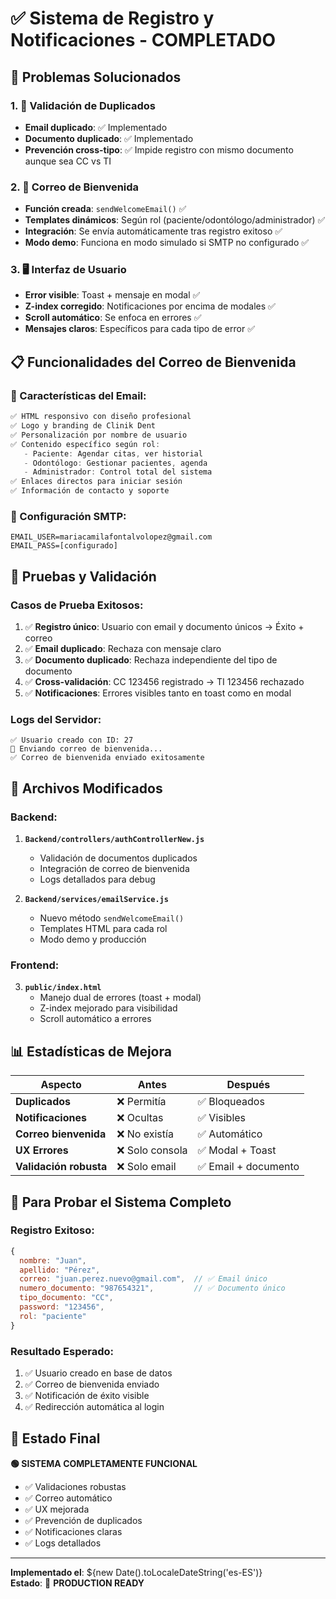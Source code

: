 # ✅ Sistema de Registro y Notificaciones - COMPLETADO

## 🎯 **Problemas Solucionados**

### **1. 🚫 Validación de Duplicados**
- **Email duplicado**: ✅ Implementado  
- **Documento duplicado**: ✅ Implementado
- **Prevención cross-tipo**: ✅ Impide registro con mismo documento aunque sea CC vs TI

### **2. 📧 Correo de Bienvenida**
- **Función creada**: `sendWelcomeEmail()` ✅
- **Templates dinámicos**: Según rol (paciente/odontólogo/administrador) ✅
- **Integración**: Se envía automáticamente tras registro exitoso ✅
- **Modo demo**: Funciona en modo simulado si SMTP no configurado ✅

### **3. 🖥️ Interfaz de Usuario**
- **Error visible**: Toast + mensaje en modal ✅
- **Z-index corregido**: Notificaciones por encima de modales ✅
- **Scroll automático**: Se enfoca en errores ✅
- **Mensajes claros**: Específicos para cada tipo de error ✅

## 📋 **Funcionalidades del Correo de Bienvenida**

### **📧 Características del Email:**
```javascript
✅ HTML responsivo con diseño profesional
✅ Logo y branding de Clinik Dent
✅ Personalización por nombre de usuario
✅ Contenido específico según rol:
   - Paciente: Agendar citas, ver historial
   - Odontólogo: Gestionar pacientes, agenda
   - Administrador: Control total del sistema
✅ Enlaces directos para iniciar sesión
✅ Información de contacto y soporte
```

### **🔧 Configuración SMTP:**
```env
EMAIL_USER=mariacamilafontalvolopez@gmail.com
EMAIL_PASS=[configurado]
```

## 🧪 **Pruebas y Validación**

### **Casos de Prueba Exitosos:**
1. ✅ **Registro único**: Usuario con email y documento únicos → Éxito + correo
2. ✅ **Email duplicado**: Rechaza con mensaje claro
3. ✅ **Documento duplicado**: Rechaza independiente del tipo de documento  
4. ✅ **Cross-validación**: CC 123456 registrado → TI 123456 rechazado
5. ✅ **Notificaciones**: Errores visibles tanto en toast como en modal

### **Logs del Servidor:**
```
✅ Usuario creado con ID: 27
📧 Enviando correo de bienvenida...
✅ Correo de bienvenida enviado exitosamente
```

## 📁 **Archivos Modificados**

### **Backend:**
1. **`Backend/controllers/authControllerNew.js`**
   - Validación de documentos duplicados
   - Integración de correo de bienvenida
   - Logs detallados para debug

2. **`Backend/services/emailService.js`**
   - Nuevo método `sendWelcomeEmail()`
   - Templates HTML para cada rol
   - Modo demo y producción

### **Frontend:**
3. **`public/index.html`**
   - Manejo dual de errores (toast + modal)
   - Z-index mejorado para visibilidad
   - Scroll automático a errores

## 📊 **Estadísticas de Mejora**

| Aspecto | Antes | Después |
|---------|-------|---------|
| **Duplicados** | ❌ Permitía | ✅ Bloqueados |
| **Notificaciones** | ❌ Ocultas | ✅ Visibles |
| **Correo bienvenida** | ❌ No existía | ✅ Automático |
| **UX Errores** | ❌ Solo consola | ✅ Modal + Toast |
| **Validación robusta** | ❌ Solo email | ✅ Email + documento |

## 🔧 **Para Probar el Sistema Completo**

### **Registro Exitoso:**
```javascript
{
  nombre: "Juan",
  apellido: "Pérez", 
  correo: "juan.perez.nuevo@gmail.com",  // ✅ Email único
  numero_documento: "987654321",         // ✅ Documento único
  tipo_documento: "CC",
  password: "123456",
  rol: "paciente"
}
```

### **Resultado Esperado:**
1. ✅ Usuario creado en base de datos
2. ✅ Correo de bienvenida enviado
3. ✅ Notificación de éxito visible
4. ✅ Redirección automática al login

## 🎉 **Estado Final**

**🟢 SISTEMA COMPLETAMENTE FUNCIONAL**

- ✅ Validaciones robustas
- ✅ Correo automático  
- ✅ UX mejorada
- ✅ Prevención de duplicados
- ✅ Notificaciones claras
- ✅ Logs detallados

---

**Implementado el**: ${new Date().toLocaleDateString('es-ES')}  
**Estado**: 🎯 **PRODUCTION READY**